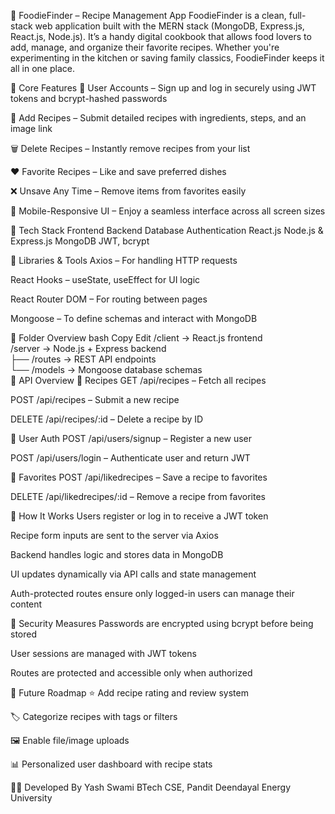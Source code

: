 🍲 FoodieFinder – Recipe Management App
FoodieFinder is a clean, full-stack web application built with the MERN stack (MongoDB, Express.js, React.js, Node.js). It’s a handy digital cookbook that allows food lovers to add, manage, and organize their favorite recipes. Whether you're experimenting in the kitchen or saving family classics, FoodieFinder keeps it all in one place.

🚀 Core Features
🔐 User Accounts – Sign up and log in securely using JWT tokens and bcrypt-hashed passwords

📝 Add Recipes – Submit detailed recipes with ingredients, steps, and an image link

🗑️ Delete Recipes – Instantly remove recipes from your list

❤️ Favorite Recipes – Like and save preferred dishes

❌ Unsave Any Time – Remove items from favorites easily

📱 Mobile-Responsive UI – Enjoy a seamless interface across all screen sizes

🧰 Tech Stack
Frontend	Backend	Database	Authentication
React.js	Node.js & Express.js	MongoDB	JWT, bcrypt

🔧 Libraries & Tools
Axios – For handling HTTP requests

React Hooks – useState, useEffect for UI logic

React Router DOM – For routing between pages

Mongoose – To define schemas and interact with MongoDB

📁 Folder Overview
bash
Copy
Edit
/client           → React.js frontend  
/server           → Node.js + Express backend  
 ├── /routes      → REST API endpoints  
 └── /models      → Mongoose database schemas  
📌 API Overview
📖 Recipes
GET /api/recipes – Fetch all recipes

POST /api/recipes – Submit a new recipe

DELETE /api/recipes/:id – Delete a recipe by ID

👤 User Auth
POST /api/users/signup – Register a new user

POST /api/users/login – Authenticate user and return JWT

💖 Favorites
POST /api/likedrecipes – Save a recipe to favorites

DELETE /api/likedrecipes/:id – Remove a recipe from favorites

🔄 How It Works
Users register or log in to receive a JWT token

Recipe form inputs are sent to the server via Axios

Backend handles logic and stores data in MongoDB

UI updates dynamically via API calls and state management

Auth-protected routes ensure only logged-in users can manage their content

🔐 Security Measures
Passwords are encrypted using bcrypt before being stored

User sessions are managed with JWT tokens

Routes are protected and accessible only when authorized

🔮 Future Roadmap
⭐ Add recipe rating and review system

🏷️ Categorize recipes with tags or filters

🖼️ Enable file/image uploads

📊 Personalized user dashboard with recipe stats

👨‍💻 Developed By
Yash Swami
BTech CSE, Pandit Deendayal Energy University
